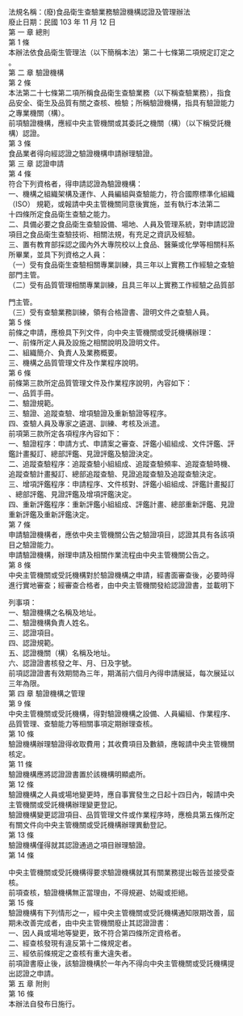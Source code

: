 法規名稱：(廢)食品衛生查驗業務驗證機構認證及管理辦法  
廢止日期：民國 103 年 11 月 12 日  
第 一 章 總則  
第 1 條  
本辦法依食品衛生管理法（以下簡稱本法）第二十七條第二項規定訂定之  
。  
第 二 章 驗證機構  
第 2 條  
本法第二十七條第二項所稱食品衛生查驗業務（以下稱查驗業務），指食  
品安全、衛生及品質有關之查核、檢驗；所稱驗證機構，指具有驗證能力  
之專業機關（構）。  
前項驗證機構，應經中央主管機關或其委託之機關（構）（以下稱受託機  
構）認證。  
第 3 條  
食品業者得向經認證之驗證機構申請辦理驗證。  
第 三 章 認證申請  
第 4 條  
符合下列資格者，得申請認證為驗證機構：  
一、機構之組織架構及運作、人員編組與查驗能力，符合國際標準化組織  
（ISO） 規範，或報請中央主管機關同意後實施，並有執行本法第二  
十四條所定食品衛生查驗之能力。  
二、具備必要之食品衛生查驗設備、場地、人員及管理系統，對申請認證  
項目之食品衛生查驗技術、相關法規，有充足之資訊及經驗。  
三、置有教育部採認之國內外大專院校以上食品、醫藥或化學等相關科系  
所畢業，並具下列資格之人員：  
（一）受有食品衛生查驗相關專業訓練，具三年以上實務工作經驗之查驗  
部門主管。  
（二）受有品質管理相關專業訓練，且具三年以上實務工作經驗之品質部  


門主管。  
（三）受有查驗業務訓練，領有合格證書、證明文件之查驗人員。  
第 5 條  
前條之申請，應檢具下列文件，向中央主管機關或受託機構辦理：  
一、前條所定人員及設施之相關說明及證明文件。  
二、組織簡介、負責人及業務概要。  
三、機構之品質管理文件及作業程序說明。  
第 6 條  
前條第三款所定品質管理文件及作業程序說明，內容如下：  
一、品質手冊。  
二、驗證規範。  
三、驗證、追蹤查驗、增項驗證及重新驗證等程序。  
四、查驗人員及專家之遴選、訓練、考核及派遣。  
前項第三款所定各項程序內容如下：  
一、驗證程序：申請方式、申請案之審查、評鑑小組組成、文件評鑑、評  
鑑計畫擬訂、總部評鑑、見證評鑑及驗證決定。  
二、追蹤查驗程序：追蹤查驗小組組成、追蹤查驗頻率、追蹤查驗時機、  
追蹤查驗計畫擬訂、總部追蹤查驗、見證追蹤查驗及追蹤查驗決定。  
三、增項評鑑程序：申請程序、文件核對、評鑑小組組成、評鑑計畫擬訂  
、總部評鑑、見證評鑑及增項評鑑決定。  
四、重新評鑑程序：重新評鑑小組組成、評鑑計畫、總部重新評鑑、見證  
重新評鑑及重新評鑑決定。  
第 7 條  
申請驗證機構者，應依中央主管機關公告之驗證項目，認證其具有各該項  
目之驗證能力。  
申請驗證機構，辦理申請及相關作業流程由中央主管機關公告之。  
第 8 條  
中央主管機關或受託機構對於驗證機構之申請，經書面審查後，必要時得  
進行實地審查；經審查合格者，由中央主管機關發給認證證書，並載明下  


列事項：  
一、驗證機構之名稱及地址。  
二、驗證機構負責人姓名。  
三、認證項目。  
四、認證規範。  
五、認證機關（構）名稱及地址。  
六、認證證書核發之年、月、日及字號。  
前項認證證書有效期間為三年，期滿前六個月內得申請展延，每次展延以  
三年為限。  
第 四 章 驗證機構之管理  
第 9 條  
中央主管機關或受託機構，得對驗證機構之設備、人員編組、作業程序、  
品質管理、查驗能力等相關事項定期辦理查核。  
第 10 條  
驗證機構辦理驗證得收取費用；其收費項目及數額，應報請中央主管機關  
核定。  
第 11 條  
驗證機構應將認證證書置於該機構明顯處所。  
第 12 條  
驗證機構之人員或場地變更時，應自事實發生之日起十四日內，報請中央  
主管機關或受託機構辦理變更登記。  
驗證機構變更認證項目、品質管理文件或作業程序時，應檢具第五條所定  
有關文件向中央主管機關或受託機構辦理異動登記。  
第 13 條  
驗證機構僅得就其認證通過之項目辦理驗證。  
第 14 條  


中央主管機關或受託機構得要求驗證機構就其有關業務提出報告並接受查  
核。  
前項查核，驗證機構無正當理由，不得規避、妨礙或拒絕。  
第 15 條  
驗證機構有下列情形之一，經中央主管機關或受託機構通知限期改善，屆  
期未改善完成者，由中央主管機關廢止其認證證書：  
一、因人員或場地等變更，致不符合第四條所定資格者。  
二、經查核發現有違反第十二條規定者。  
三、經依前條規定之查核有重大違失者。  
前項證書廢止後，該驗證機構於一年內不得向中央主管機關或受託機構提  
出認證之申請。  
第 五 章 附則  
第 16 條  
本辦法自發布日施行。  


